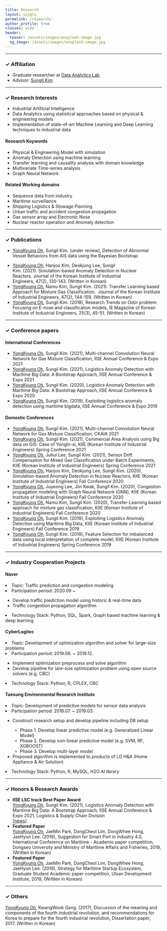 ```yaml
---
title: Research
layout: single
permalink: /research/
author_profile: true
classes: wide
header:
  teaser: /assets/images/unsplash-image.jpg
  og_image: /assets/images/unsplash-image.jpg
---
```


--------------------
<h3> &#10003; Affiliation </h3>
<div class="notice--primary">
  <ul>
  <li> Graduate researcher at <a href="http://analytics.unist.ac.kr/">Data Analytics Lab</a> </li>
  <li> Advisor: <a href="https://scholar.google.com/citations?user=BISaBGoAAAAJ&hl">SungIl Kim</a> </li>
  </ul>
</div>


--------------------
<h3> &#10003; Research Interests </h3>
<div class="notice--primary">
  <ul>
  <li> Industrial Artificial Intelligence</li>
  <li> Data Analytics using statistical approaches based on physical & engineering models</li>
  <li> Implementation of state-of-art Machine Learning and Deep Learning techniques to industrial data</li>
  </ul>
</div>

<div class="notice">
  <h4>Research Keywords</h4>
  <ul>
  <li>Physical & Engineering Model with simulation</li>
  <li>Anomaly Detection using machine learning</li>
  <li>Transfer learning and causality analysis with domain knowledge</li>
  <li>Multivariate Time-series analysis</li>
  <li>Graph Neural Network</li>
  </ul>
</div>

<div class="notice">
  <h4>Related Working domains</h4>
  <ul>
  <li>Sequence data from industry</li>
  <li>Maritime surveillance</li>
  <li>Shipping Logistics & Stowage Planning</li>
  <li>Urban traffic and accident congestion propagation</li>
  <li>Gas sensor array and Electronic Nose</li>
  <li>Nuclear reactor operation and Anomaly detection</li>
  </ul>
</div>


--------------------
<h3> &#10003; Publications</h3>

<div class="notice--info"> <!--International-->
  <ul>
  <li><u>YongKyung Oh</u>, Sungil Kim. (under review), Detection of Abnormal Vessel Behaviors from AIS data using the Bayesian Bootstrap</li>
  </ul>
</div>

<div class="notice--danger"> <!--Domestic-->
  <ul>
  <li><u>YongKyung Oh</u>, Hanjoo Kim, Deokjung Lee, Sungil Kim. (2021). Simulation-based Anomaly Detection in Nuclear Reactors. Journal of the Korean Institute of Industrial Engineers, 47(2), 130-143. (Written in Korean)</li>
  <li><u>YongKyung Oh</u>, Namu Kim, Sungil Kim. (2021). Transfer Learning based Approach for Mixture Gas Classification.  Journal of the Korean Institute of Industrial Engineers, 47(2), 144-159. (Written in Korean)</li>
  <li><u>YongKyung Oh</u>, Sungil Kim. (2018), Research Trends on Odor problem: Focusing on E-nose and classification models, IE Magazine of Korean Institute of Industrial Engineers, 25(3), 45-51. (Written in Korean)</li>
  </ul>
</div>


--------------------
<h3> &#10003; Conference papers</h3>

<div class="notice--info"> <!--International-->
<h4>International Conferences</h4>
  <ul>
  <li><u>YongKyung Oh</u>, Sungil Kim. (2021), Multi-channel Convolution Neural Network for Gas Mixture Classification, IISE Annual Conference & Expo 2021</li>
  <li><u>YongKyung Oh</u>, Sungil Kim. (2021), Logistics Anomaly Detection with Maritime Big Data: A Bootstrap Approach, IISE Annual Conference & Expo 2021</li>
  <li><u>YongKyung Oh</u>, Sungil Kim. (2020), Logistics Anomaly Detection with Maritime Big Data: A Bootstrap Approach, IISE Annual Conference & Expo 2020</li>
  <li><u>YongKyung Oh</u>, Sungil Kim. (2019), Exploiting logistics anomaly detection using maritime bigdata, IISE Annual Conference & Expo 2019</li>
  </ul>
</div>

<div class="notice--danger"> <!--Domestic-->
<h4>Domestic Conferences</h4>
  <ul>
  <li><u>YongKyung Oh</u>, Sungil Kim. (2021), Multi-channel Convolution Neural Network for Gas Mixture Classification, CKAIA 2021</li>
  <li><u>YongKyung Oh</u>, Sungil Kim. (2021), Commercial Area Analysis using Big data on GIS: Case of YongIn-si, KIIE (Korean Institute of Industrial Engineers) Spring Conference 2021</li>
  <li><u>YongKyung Oh</u>, Juhui Lee, Sungil Kim. (2021), Sensor Drift Compensation for Mixed Gas Classification under Batch Experiments, KIIE (Korean Institute of Industrial Engineers) Spring Conference 2021</li>
  <li><u>YongKyung Oh</u>, Hanjoo Kim, Deokjung Lee, Sungil Kim. (2020), Simulation-based Anomaly Detection in Nuclear Reactors, KIIE (Korean Institute of Industrial Engineers) Fall Conference 2020</li>
  <li><u>YongKyung Oh</u>, Juyeong Lee, Jiin Kwak, Sungil Kim. (2020), Congestion propagation modeling with Graph Neural Network (GNN), KIIE (Korean Institute of Industrial Engineers) Fall Conference 2020</li>
  <li><u>YongKyung Oh</u>, Namu Kim, Sungil Kim. (2020), Transfer-Learning based approach for mixture gas classification, KIIE (Korean Institute of Industrial Engineers) Fall Conference 2020</li>
  <li><u>YongKyung Oh</u>, Sungil Kim. (2019), Exploiting Logistics Anomaly Detection using Maritime Big Data, KIIE (Korean Institute of Industrial Engineers) Fall Conference 2019</li>
  <li><u>YongKyung Oh</u>, Sungil Kim. (2019), Feature Selection for imbalanced data using local interpretation of complete model, KIIE (Korean Institute of Industrial Engineers) Spring Conference 2019</li>
  </ul>
</div>


--------------------
<h3> &#10003; Industry Cooperation Projects</h3>

<div class="notice--success">
  <h4>Naver</h4>
  <li>Topic: Traffic prediction and congestion modeling</li>
  <li>Participation period: 2020.09 ~ </li>
    <ul>
    <li>Develop traffic prediction model using historic & real-time data</li>
    <li>Traffic congestion propagation algorithm</li>
    </ul>
  <li>Technology Stack: Python, SQL, Spark, Graph based machine learning & deep learning</li>
</div>


<div class="notice--success">
  <h4>CyberLogitec</h4>
  <li>Topic: Development of optimization algorithm and solver for large-size problems</li>
  <li>Participation period: 2019.06. ~ 2019.12.</li>
    <ul>
    <li>Implement optimization preprocess and solve algorithm</li>
    <li>Develop pipeline for lare-size optimization problem using open source solvers (e.g. CBC)</li>
    </ul>
  <li>Technology Stack: Python, R, CPLEX, CBC</li>
</div>


<div class="notice--success">
  <h4>Taesung Environmental Research Institute</h4>
  <li>Topic: Development of predictive models for sensor data analysis</li>
  <li>Participation period: 2018.07. ~ 2019.03.</li>
    <ul>
    <li>Construct research setup and develop pipeline including DB setup</li>
    <ul>
    <li>Phase 1. Develop linear predictive model (e.g. Generalized Linear Model)</li>
    <li>Phase 2. Develop non-linear predictive model (e.g. SVM, RF, XGBOOST)</li>
    <li>Phase 3. Develop multi-layer model</li>
    </ul>
    <li>Proposed algorithm is implemented to products of LG H&A (Home Appliance & Air Solution)</li>
    </ul>
  <li>Technology Stack: Python, R, MySQL, H2O AI library</li>
</div>


--------------------
<h3> &#10003; Honors & Research Awards </h3>

<div class="notice--warning"> 
    <ul>
    <li><b>IISE LSC track Best Paper Award</b><br> 
    <u>YongKyung Oh</u>, Sungil Kim. (2021), Logistics Anomaly Detection with Maritime Big Data: A Bootstrap Approach, IISE Annual Conference & Expo 2021, Logistics & Supply Chain Division</li> [<a href="https://news.unist.ac.kr/unist-announces-2021-winners-of-iise-lsc-division-best-paper-award/?fbclid=IwAR2frIPxwtFoN78yz35CZom9Kxo7f8qBL22qekEE3IyiAPl_D8CE5v8c8rQ">news</a>]
    <li><b>Featured Paper</b><br> 
    <u>YongKyung Oh</u>, JaeMin Park, DongCheol Lim, DongWhee Hong, JaeHyun Lee. (2019), Suggestion for Smart Port in industry 4.0, International Conference on Maritime - Academic paper competition, Dongseo University and Ministry of Maritime Affairs and Fisheries, 2019, (Written in Korean)</li>
    <li><b>Featured Paper</b><br> 
    <u>YongKyung Oh</u>, JaeMin Park, DongCheol Lim, DongWhee Hong, JaeHyun Lee. (2019), Strategy for Maritime Startup Ecosystem, Graduate Student Academic paper competition, Ulsan Development Institute, 2019, (Written in Korean)</li>
    </ul>
</div>


--------------------
<h3> &#10003; Others </h3>

<div class="notice"> 
<u>YongKyung Oh</u>, KwangWook Gang. (2017), Discussion of the meaning and components of the fourth industrial revolution, and recommendations for Korea to prepare for the fourth industrial revolution, Dissertation paper, 2017. (Written in Korean)
</div>

